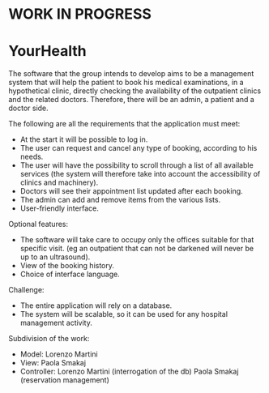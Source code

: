 # WORK IN PROGRESS

# YourHealth
The software that the group intends to develop aims to be a management system that will help the patient to book his medical examinations, in a hypothetical clinic, directly checking the availability of the outpatient clinics and the related doctors. Therefore, there will be an admin, a patient and a doctor side.

The following are all the requirements that the application must meet:
- At the start it will be possible to log in.
- The user can request and cancel any type of booking, according to his needs.
- The user will have the possibility to scroll through a list of all available services (the system will therefore take into account the accessibility of clinics and machinery).
- Doctors will see their appointment list updated after each booking.
- The admin can add and remove items from the various lists.
- User-friendly interface.

Optional features:
- The software will take care to occupy only the offices suitable for that specific visit. (eg an outpatient that can not be darkened will never be up to an ultrasound).
- View of the booking history.
- Choice of interface language.

Challenge:
- The entire application will rely on a database.
- The system will be scalable, so it can be used for any hospital management activity.

Subdivision of the work:
- Model: Lorenzo Martini
- View: Paola Smakaj
- Controller: Lorenzo Martini (interrogation of the db) Paola Smakaj (reservation management)
